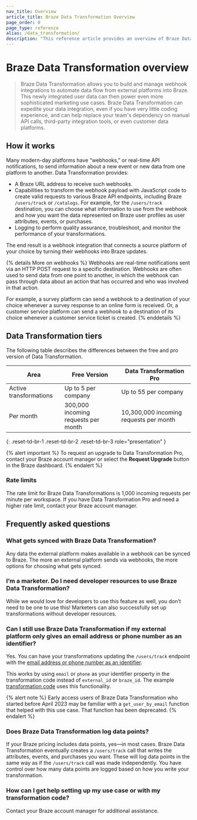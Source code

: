 ```yaml
---
nav_title: Overview
article_title: Braze Data Transformation Overview
page_order: 0
page_type: reference
alias: /data_transformation/
description: "This reference article provides an overview of Braze Data Transformation, frequently asked questions, and product limitations."
---
```


# Braze Data Transformation overview

> Braze Data Transformation allows you to build and manage webhook integrations to automate data flow from external platforms into Braze. This newly integrated user data can then power even more sophisticated marketing use cases. Braze Data Transformation can expedite your data integration, even if you have very little coding experience, and can help replace your team's dependency on manual API calls, third-party integration tools, or even customer data platforms.

## How it works

Many modern-day platforms have “webhooks,” or real-time API notifications, to send information about a new event or new data from one platform to another. Data Transformation provides:

* A Braze URL address to receive such webhooks.
* Capabilities to transform the webhook payload with JavaScript code to create valid requests to various Braze API endpoints, including Braze `/users/track` or `/catalogs`. For example, for the `/users/track` destination, you can choose what information to use from the webhook and how you want the data represented on Braze user profiles as user attributes, events, or purchases.
* Logging to perform quality assurance, troubleshoot, and monitor the performance of your transformations.

The end result is a webhook integration that connects a source platform of your choice by turning their webhooks into Braze updates.

{% details More on webhooks %}
Webhooks are real-time notifications sent via an HTTP POST request to a specific destination. Webhooks are often used to send data from one point to another, in which the webhook can pass through data about an action that has occurred and who was involved in that action.

For example, a survey platform can send a webhook to a destination of your choice whenever a survey response to an online form is received. Or, a customer service platform can send a webhook to a destination of its choice whenever a customer service ticket is created.
{% enddetails %}

## Data Transformation tiers

The following table describes the differences between the free and pro version of Data Transformation.

| Area | Free Version | Data Transformation Pro |
|----|----|----|
| Active transformations | Up to 5 per company | Up to 55 per company |
| Per month | 300,000 incoming requests per month | 10,300,000 incoming requests per month |
{: .reset-td-br-1 .reset-td-br-2 .reset-td-br-3 role="presentation" }

{% alert important %}
To request an upgrade to Data Transformation Pro, contact your Braze account manager or select the **Request Upgrade** button in the Braze dashboard.
{% endalert %}

### Rate limits

The rate limit for Braze Data Transformations is 1,000 incoming requests per minute per workspace. If you have Data Transformation Pro and need a higher rate limit, contact your Braze account manager.

## Frequently asked questions

### What gets synced with Braze Data Transformation?

Any data the external platform makes available in a webhook can be synced to Braze. The more an external platform sends via webhooks, the more options for choosing what gets synced.

### I’m a marketer. Do I need developer resources to use Braze Data Transformation?

While we would love for developers to use this feature as well, you don’t need to be one to use this! Marketers can also successfully set up transformations without developer resources.

### Can I still use Braze Data Transformation if my external platform only gives an email address or phone number as an identifier?

Yes. You can have your transformations updating the `/users/track` endpoint with the [email address or phone number as an identifier]({{site.baseurl}}/api/endpoints/user_data/post_user_track/#example-request-for-updating-a-user-profile-by-email-address).

This works by using `email` or `phone` as your identifier property in the transformation code instead of `external_id` or `braze_id`. The example [transformation code]({{site.baseurl}}/user_guide/data_and_analytics/data_transformation/use_cases/#example-transformation-code) uses this functionality.

{% alert note %}
Early access users of Braze Data Transformation who started before April 2023 may be familiar with a `get_user_by_email` function that helped with this use case. That function has been deprecated.
{% endalert %}

### Does Braze Data Transformation log data points?

If your Braze pricing includes data points, yes—in most cases. Braze Data Transformation eventually creates a `/users/track` call that writes the attributes, events, and purchases you want. These will log data points in the same way as if the `/users/track` call was made independently. You have control over how many data points are logged based on how you write your transformation.

### How can I get help setting up my use case or with my transformation code?

Contact your Braze account manager for additional assistance.


